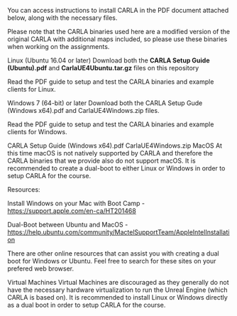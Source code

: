 You can access instructions to install CARLA in the PDF document attached below, along with the necessary files.

Please note that the CARLA binaries used here are a modified version of the original CARLA with additional maps included, so please use these binaries when working on the assignments.

Linux (Ubuntu 16.04 or later)
Download both the **CARLA Setup Guide (Ubuntu).pdf** and **CarlaUE4Ubuntu.tar.gz** files on this repository

Read the PDF guide to setup and test the CARLA binaries and example clients for Linux.

Windows 7 (64-bit) or later
Download both the CARLA Setup Gude (Windows x64).pdf and CarlaUE4Windows.zip files.

Read the PDF guide to setup and test the CARLA binaries and example clients for Windows.

CARLA Setup Guide (Windows x64).pdf
CarlaUE4Windows.zip
MacOS
At this time macOS is not natively supported by CARLA and therefore the CARLA binaries that we provide also do not support macOS. It is recommended to create a dual-boot to either Linux or Windows in order to setup CARLA for the course.

Resources:

Install Windows on your Mac with Boot Camp - https://support.apple.com/en-ca/HT201468

Dual-Boot between Ubuntu and MacOS - https://help.ubuntu.com/community/MactelSupportTeam/AppleIntelInstallation

There are other online resources that can assist you with creating a dual boot for Windows or Ubuntu. Feel free to search for these sites on your prefered web browser.

Virtual Machines
Virtual Machines are discouraged as they generally do not have the necessary hardware virtualization to run the Unreal Engine (which CARLA is based on). It is recommended to install Linux or Windows directly as a dual boot in order to setup CARLA for the course.

